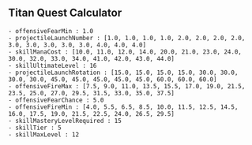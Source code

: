 ## Titan Quest Calculator

    - offensiveFearMin : 1.0
    - projectileLaunchNumber : [1.0, 1.0, 1.0, 1.0, 2.0, 2.0, 2.0, 2.0, 3.0, 3.0, 3.0, 3.0, 3.0, 4.0, 4.0, 4.0]
    - skillManaCost : [10.0, 11.0, 12.0, 14.0, 20.0, 21.0, 23.0, 24.0, 30.0, 32.0, 33.0, 34.0, 41.0, 42.0, 43.0, 44.0]
    - skillUltimateLevel : 16
    - projectileLaunchRotation : [15.0, 15.0, 15.0, 15.0, 30.0, 30.0, 30.0, 30.0, 45.0, 45.0, 45.0, 45.0, 45.0, 60.0, 60.0, 60.0]
    - offensiveFireMax : [7.5, 9.0, 11.0, 13.5, 15.5, 17.0, 19.0, 21.5, 23.5, 25.0, 27.0, 29.5, 31.5, 33.0, 35.0, 37.5]
    - offensiveFearChance : 5.0
    - offensiveFireMin : [4.0, 5.5, 6.5, 8.5, 10.0, 11.5, 12.5, 14.5, 16.0, 17.5, 19.0, 21.5, 22.5, 24.0, 26.5, 29.5]
    - skillMasteryLevelRequired : 15
    - skillTier : 5
    - skillMaxLevel : 12
